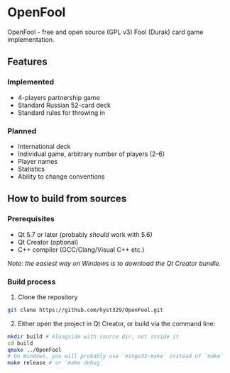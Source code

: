 # OpenFool

OpenFool - free and open source (GPL v3) Fool (Durak) card game implementation.

## Features
### Implemented
- 4-players partnership game
- Standard Russian 52-card deck
- Standard rules for throwing in

### Planned
- International deck
- Individual game, arbitrary number of players (2-6)
- Player names
- Statistics
- Ability to change conventions

## How to build from sources
### Prerequisites
- Qt 5.7 or later (probably _should_ work with 5.6)
- Qt Creator (optional)
- C++ compiler (GCC/Clang/Visual C++ etc.)

*Note: the easiest way on Windows is to download the Qt Creator bundle.*

### Build process
1. Clone the repository

```bash
git clone https://github.com/hyst329/OpenFool.git
```

2. Either open the project in Qt Creator, or build via the command line:

```bash
mkdir build # Alongside with source dir, not inside it
cd build
qmake ../OpenFool
# On Windows, you will probably use `mingw32-make` instead of `make`
make release # or `make debug`
```
